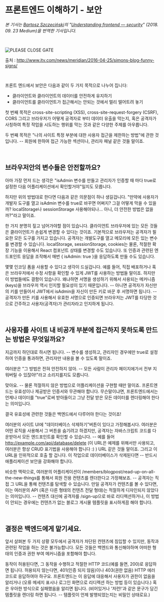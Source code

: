 # 프론트엔드 이해하기 - 보안

*본 기사는 [Bartosz Szczeciński](https://medium.com/@baphemot?source=post_page-----4963d35feea7----------------------)의 "[Understanding frontend — security](https://medium.com/@baphemot/understanding-react-frontend-security-4963d35feea7)" (2018. 09. 23 Medium)을 번역한 기사입니다.*

<br/>

![PLEASE CLOSE GATE](https://news.images.itv.com/image/file/963028/stream_img.jpg)

출처 :  http://www.itv.com/news/meridian/2016-04-25/simons-blog-funny-signs/

<br/>

프론트 엔드에서 보안은 다음과 같이 두 가지 목적으로 나누어 집니다:

- 클라이언트와 클라이언트의 데이터를 안전하게 유지하기
- 클라이언트를 클라이언트가 접근해서는 안되는 것에서 멀리 떨어트려 놓기

첫 번째 목적은 cross-site-scripting (XSS), cross-site-request-forgery (CSRF), CORS 그리고 브라우저가 어떻게 공격자로 부터 데이터 유출을 막는지, 혹은 공격자가 사칭하여 특정 작업을 시도하는 행위를 막는 것과 같은 다양한 주제를 아우릅니다. 



두 번째 목적은 "나의 사이트 특정 부분에 대한 사용자 접근을 제한하는 방법"에 관한 것입니다. -- 회원에 한하여 접근 가능한 섹션이나, 관리자 패널 같은 것들 말이죠.

<br/>

## 브라우저안의 변수들은 안전할까요?

아마 가장 먼저 드는 생각은 "isAdmin 변수를 만들고 관리자가 인증할 때 마다 true로 설정한 다음 어플리케이션에서 확인할거야"일지도 모릅니다.

하지만 위의 방법대로 한다면 다음과 같은 의문점이 하나 생길겁니다. "만약에 사용자가 개발자 도구를 열고 isAdmin 변수를 true로 바꾸면 어쩌지? 그걸 어떻게 막을 수 있을까? localStorage나 sessionStorage 사용해야되나... 아니, 더 안전한 방법은 없을까?"라고 말이죠.

한 가지 분명히 짚고 넘어가야할 점이 있습니다. 클라이언트 브라우저에 있는 모든 것들은 클라이언트가 손쉽게 변경할 수 있다는 것이죠. 기본적으로 브라우저는 공격자가 필요한 모든 도구를 가지고 있습니다. 공격자는 개발도구를 열고 메모리에 모든 있는 변수를 변경할 수 있습니다. localStorage, sessionStorage, cookies는 물론, 적절한 확장 기능을 이용해서 React 컴포넌트 상태를 변경할 수도 있습니다. 또 인증과 관련된 엔드포인트 응답을 조작해서 매번 { isAdmin: true }을 응답하도록 만들 수도 있습니다.

몇몇 인코딩 폼을 사용할 수 있다고 생각이 드실겁니다. 예를 들어, 직접 배포하거나 혹은 브라우저에서 수정 사항을 확인할 수 있게 JWT를 사용하는 방법들 말이죠. 하지만 이 방법들에도 결함이 있습니다. 왜냐하면 서명을 생성하기 위해서 사용되는 메커니즘 (keys)을 브라우저 역시 인지할 필요성이 있기 때문입니다. -- 아니면 공격자가 자신만의 키를 만들어서 JWT에서 isAdmin을 자신이 만든 키로 바꾼 후 서명하면 됩니다. -- 공격자가 만든 키를 사용해서 유효한 서명으로 인증되면 브라우저는 JWT를 타당한 것으로 간주하고 사용자(공격자)가 관리자라고 인지하게 됩니다.

<br/>

## 사용자를 사이트 내 비공개 부분에 접근하지 못하도록 만드는 방법은 무엇일까요?

지금까지 하던대로 하시면 됩니다. -- 변수를 생성하고, 관리자인 경우에만 true로 설정하여 인증을 통과하면, 관리자만 내용을 볼 수 있도록 말이죠.

여러분은 "그 방법은 전혀 안전하지 않아. -- 모든 사람이 관리자 페이지에가서 전부 지워버릴 수 있잖아!"라고 소리지를지도 모릅니다.

맞아요. -- 물론 적절하지 않은 방법으로 어플리케이션을 구현할 때만 말이죠. 프론트엔드는 유효성이나 제공받은 인증서와 무관해야 합니다. 무슨말이냐면, 프론트엔드에서는 언제나 데이터를 "true"로써 받아들이고 그냥 전달 받은 모든 데이터를 렌더링해야 한다는 의미입니다.

결국 유효성에 관련한 것들은 백엔드에서 다루어야 한다는 것이죠!

여러분의 사이트 UI에 "데이터베이스 삭제하기"버튼이 있다고 가정해봅시다. 여러분은 어떤 로직을 사용해서 그 버튼을 숨기려고 하겠지만, 공격자는 자바스크립트 코드를 다운받아서 모든 엔드포인트를 확인할 수 있습니다. -- 예를 들어 http://example.com/api/database/delete (이 URL은 예제를 위해서만 사용되고, 여러분은 항상 CRUD 표기법을 사용해야 합니다 :) ) URL 같은 것들 말이죠. 그리고 이 URL을 인위적으로 호출 할 겁니다. 이 작업으로 데이터베이스가 삭제된다면 -- 반드시 애플리케이션 보안을 강화해야 합니다.

비슷한 맥락으로, 여러분의 어플리케이션이 /members/blogpost/read-up-on-all-the-new-things를 통해서 회원 전용 컨텐츠를 렌더한다고 가정해보죠. -- 공격자는 직접 그 URL을 통해 컨텐츠를 탐색할 수 있습니다. 만일 공격자가 컨텐츠를 볼 수 있다면, 이는 여러분의 API (혹은 다른 형태의 컨텐츠 전달 형태)는 적절하게 디자인되지 않았다는 의미입니다. -- 컨텐츠 대신에 공격자를 /sign-up으로 바로 리디렉션하거나, 이 방법이 안되는 경우에는 컨텐츠가 없는 블로그 게시물 템플릿을 표시하게끔 해야 합니다.

<br/>

## 결정은 백엔드에게 맡기세요.

앞서 살펴본 두 가지 상황 모두에서 공격자가 차단된 컨텐츠에 침입할 수 있지만, 동작과 관련된 작업을 하는 것은 불가능합니다. 모든 것들은 백엔드와 통신해야하며 어떠한 형태의 인증과 권한 부여 메커니즘을 포함해야 합니다.

동작이 허용된다면, 그 동작을 수행하고 적절한 HTTP 코드(예를 들면, 200)로 응답하면 됩니다. 허용되지 않는다면, 401(인증 되지 않음)이나 403(권한 없음) HTTP 에러 코드로 응답하여야 하구요. 프론트엔드는 이 응답에 대응해서 사용자가 권한이 없음을 알리거나 (오류 메세지 표시나 로그인 화면으로 리디렉션 하는 방법 등이 있습니다.) 혹은 우아한 방식으로 실패했음을 알리면 됩니다. (비어있거나 '저런!'과 같은 문구가 담긴 템플릿을 렌더링 하면 됩니다. -- 템플릿이 언제 발행되었는지는 비밀인 상태로요.)